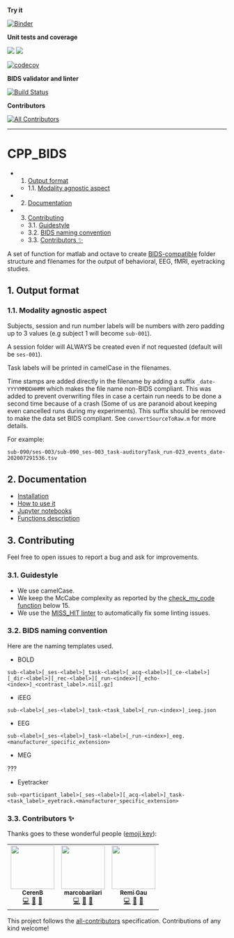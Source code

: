 **Try it**

[![Binder](https://mybinder.org/badge_logo.svg)](https://mybinder.org/v2/gh/cpp-lln-lab/CPP_BIDS/master?filepath=notebooks%2Fbasic_usage.ipynb)

**Unit tests and coverage**

[![](https://img.shields.io/badge/Octave-CI-blue?logo=Octave&logoColor=white)](https://github.com/cpp-lln-lab/CPP_BIDS/actions)
![](https://github.com/cpp-lln-lab/CPP_BIDS/workflows/CI/badge.svg) 

[![codecov](https://codecov.io/gh/cpp-lln-lab/CPP_BIDS/branch/master/graph/badge.svg)](https://codecov.io/gh/cpp-lln-lab/CPP_BIDS)

**BIDS validator and linter**

[![Build Status](https://travis-ci.com/cpp-lln-lab/CPP_BIDS.svg?branch=master)](https://travis-ci.com/cpp-lln-lab/CPP_BIDS)

**Contributors**

[![All Contributors](https://img.shields.io/badge/all_contributors-3-orange.svg?style=flat-square)](#contributors-) 

---
 
# CPP_BIDS

<!-- vscode-markdown-toc -->
* 1. [Output format](#Outputformat)
	* 1.1. [Modality agnostic aspect](#Modalityagnosticaspect)
* 2. [Documentation](#Documentation)
* 3. [Contributing](#Contributing)
	* 3.1. [Guidestyle](#Guidestyle)
	* 3.2. [BIDS naming convention](#BIDSnamingconvention)
	* 3.3. [Contributors ✨](#Contributors)

<!-- vscode-markdown-toc-config
	numbering=true
	autoSave=true
	/vscode-markdown-toc-config -->
<!-- /vscode-markdown-toc -->

A set of function for matlab and octave to create [BIDS-compatible](https://bids-specification.readthedocs.io/en/stable/) folder structure and filenames for the output of behavioral, EEG, fMRI, eyetracking studies.

##  1. <a name='Outputformat'></a>Output format

###  1.1. <a name='Modalityagnosticaspect'></a>Modality agnostic aspect

Subjects, session and run number labels will be numbers with zero padding up to 3 values (e.g subject 1 will become `sub-001`).

A session folder will ALWAYS be created even if not requested (default will be `ses-001`).

Task labels will be printed in camelCase in the filenames.

Time stamps are added directly in the filename by adding a suffix `_date-YYYYMMDDHHMM` which makes the file name non-BIDS compliant. This was added to prevent overwriting files in case a certain run needs to be done a second time because of a crash (Some of us are paranoid about keeping even cancelled runs during my experiments). This suffix should be removed to make the data set BIDS compliant. See `convertSourceToRaw.m` for more details.

For example:

```
sub-090/ses-003/sub-090_ses-003_task-auditoryTask_run-023_events_date-202007291536.tsv
```

##  2. <a name='Documentation'></a>Documentation

- [Installation](./docs/installation.md)
- [How to use it](./docs/usage.md)
- [Jupyter notebooks](./notebooks/README.md)
- [Functions description](./docs/functions_description.md)

##  3. <a name='Contributing'></a>Contributing

Feel free to open issues to report a bug and ask for improvements.

###  3.1. <a name='Guidestyle'></a>Guidestyle

-   We use camelCase.
-   We keep the McCabe complexity as reported by the [check_my_code function](https://github.com/Remi-Gau/check_my_code) below 15.
-   We use the [MISS_HIT linter](https://florianschanda.github.io/miss_hit/style_checker.html) to automatically fix some linting issues.

###  3.2. <a name='BIDSnamingconvention'></a>BIDS naming convention

Here are the naming templates used.

-   BOLD

`sub-<label>[_ses-<label>]_task-<label>[_acq-<label>][_ce-<label>][_dir-<label>][_rec-<label>][_run-<index>][_echo-<index>]_<contrast_label>.nii[.gz]`

-   iEEG

`sub-<label>[_ses-<label>]_task-<task_label>[_run-<index>]_ieeg.json`

-   EEG

`sub-<label>[_ses-<label>]_task-<label>[_run-<index>]_eeg.<manufacturer_specific_extension>`

-   MEG

???

-   Eyetracker

`sub-<participant_label>[_ses-<label>][_acq-<label>]_task-<task_label>_eyetrack.<manufacturer_specific_extension>`

###  3.3. <a name='Contributors'></a>Contributors ✨

Thanks goes to these wonderful people ([emoji key](https://allcontributors.org/docs/en/emoji-key)):

<!-- ALL-CONTRIBUTORS-LIST:START - Do not remove or modify this section -->
<!-- prettier-ignore-start -->
<!-- markdownlint-disable -->
<table>
  <tr>
    <td align="center"><a href="https://github.com/CerenB"><img src="https://avatars1.githubusercontent.com/u/10451654?v=4" width="100px;" alt=""/><br /><sub><b>CerenB</b></sub></a><br /><a href="https://github.com/cpp-lln-lab/CPP_BIDS/commits?author=CerenB" title="Code">💻</a> <a href="#design-CerenB" title="Design">🎨</a> <a href="https://github.com/cpp-lln-lab/CPP_BIDS/commits?author=CerenB" title="Documentation">📖</a></td>
    <td align="center"><a href="https://github.com/marcobarilari"><img src="https://avatars3.githubusercontent.com/u/38101692?v=4" width="100px;" alt=""/><br /><sub><b>marcobarilari</b></sub></a><br /><a href="https://github.com/cpp-lln-lab/CPP_BIDS/commits?author=marcobarilari" title="Code">💻</a> <a href="#design-marcobarilari" title="Design">🎨</a> <a href="https://github.com/cpp-lln-lab/CPP_BIDS/commits?author=marcobarilari" title="Documentation">📖</a></td>
    <td align="center"><a href="https://remi-gau.github.io/"><img src="https://avatars3.githubusercontent.com/u/6961185?v=4" width="100px;" alt=""/><br /><sub><b>Remi Gau</b></sub></a><br /><a href="https://github.com/cpp-lln-lab/CPP_BIDS/commits?author=Remi-Gau" title="Code">💻</a> <a href="#design-Remi-Gau" title="Design">🎨</a> <a href="https://github.com/cpp-lln-lab/CPP_BIDS/commits?author=Remi-Gau" title="Documentation">📖</a></td>
  </tr>
</table>

<!-- markdownlint-enable -->
<!-- prettier-ignore-end -->
<!-- ALL-CONTRIBUTORS-LIST:END -->

This project follows the [all-contributors](https://github.com/all-contributors/all-contributors) specification. Contributions of any kind welcome!
